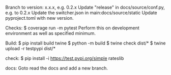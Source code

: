 
Branch to version: x.x.x, e.g. 0.2.x
Update "release" in docs/source/conf.py, e.g. to 0.2.x
Update the switcher.json in main:docs/source/static
Update pyproject.toml with new version.

Checks:
$ coverage run -m pytest
Perform this on development environment as well as specified minimum.

Build:
$ pip install build twine
$ python -m build
$ twine check dist/*
$ twine upload -r testpypi dist/*

check:
$ pip install -i https://test.pypi.org/simple rateslib

docs:
Goto read the docs and add a new branch.